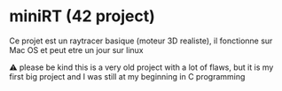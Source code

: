 # miniRT (42 project)

Ce projet est un raytracer basique (moteur 3D realiste), il fonctionne sur Mac OS et peut etre un jour sur linux

:warning: please be kind this is a very old project with a lot of flaws, but it is my first big project and I was still at my beginning in C programming
